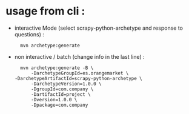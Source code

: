 # usage from cli :


* interactive Mode (select scrapy-python-archetype and response to questions) :

		mvn archetype:generate

* non interactive / batch (change info in the last line) :

		mvn archetype:generate -B \
			-DarchetypeGroupId=es.orangemarket \ 			 			 			 			-DarchetypeArtifactId=scrapy-python-archetype \
			-DarchetypeVersion=1.0.0 \
			-DgroupId=com.company \
			-DartifactId=project \
			-Dversion=1.0.0 \
			-Dpackage=com.company
